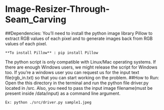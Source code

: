 # Image-Resizer-Through-Seam_Carving
##Dependencies:
You’ll need to install the python image library Pillow to extract RGB
values of each pixel and to generate images back from RGB values of
each pixel.
```
**To install Pillow** : pip install Pillow
```
The python script is only compatible with Linux/Mac operating systems.
If there are enough Windows users, we might release the script for
Windows too.
If you’re a windows user you can request us for the input text
file(rgb_in.txt) so that you can start working on the problem.
##How to Run:
Open the this directory in the terminal and run the python file driver.py
located in /src. Also, you need to pass the input image filename(must be
present inside /data/input) as a command line argument.
```
Ex: python ./src/driver.py sample1.jpeg
```
